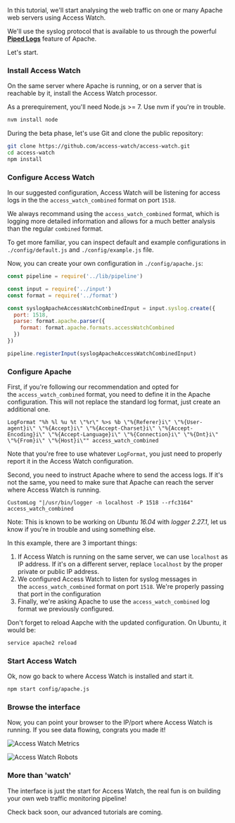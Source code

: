 In this tutorial, we'll start analysing the web traffic on one or many Apache web servers using Access Watch.

We'll use the syslog protocol that is available to us through the powerful **[Piped Logs](https://httpd.apache.org/docs/2.4/logs.html#piped)** feature of Apache.

Let's start.

### Install Access Watch

On the same server where Apache is running, or on a server that is reachable by it, install the Access Watch processor.

As a prerequirement, you'll need Node.js &gt;= 7. Use nvm if you're in trouble.

```bash
nvm install node
```

During the beta phase, let's use Git and clone the public repository:

```bash
git clone https://github.com/access-watch/access-watch.git
cd access-watch
npm install
```

### Configure Access Watch

In our suggested configuration, Access Watch will be listening for access logs in the the `access_watch_combined` format on port `1518`.

We always recommand using the `access_watch_combined` format, which is logging more detailed information and allows for a much better analysis than the regular `combined` format.

To get more familiar, you can inspect default and example configurations in `./config/default.js` and `./config/example.js` file.

Now, you can create your own configuration in `./config/apache.js`:

```javascript
const pipeline = require('../lib/pipeline')

const input = require('../input')
const format = require('../format')

const syslogApacheAccessWatchCombinedInput = input.syslog.create({
  port: 1518,
  parse: format.apache.parser({
    format: format.apache.formats.accessWatchCombined
  })
})

pipeline.registerInput(syslogApacheAccessWatchCombinedInput)
```

### Configure Apache

First, if you're following our recommendation and opted for the `access_watch_combined` format, you need to define it in the Apache configuration. This will not replace the standard log format, just create an additional one.

```
LogFormat "%h %l %u %t \"%r\" %>s %b \"%{Referer}i\" \"%{User-agent}i\" \"%{Accept}i\" \"%{Accept-Charset}i\" \"%{Accept-Encoding}i\" \"%{Accept-Language}i\" \"%{Connection}i\" \"%{Dnt}i\" \"%{From}i\" \"%{Host}i\"" access_watch_combined
```

Note that you're free to use whatever `LogFormat`, you just need to properly report it in the Access Watch configuration.

Second, you need to instruct Apache where to send the access logs. If it's not the same, you need to make sure that Apache can reach the server where Access Watch is running.

```
CustomLog "|/usr/bin/logger -n localhost -P 1518 --rfc3164" access_watch_combined
```

Note: This is known to be working on *Ubuntu 16.04* with *logger 2.27.1*, let us know if you're in trouble and using something else.

In this example, there are 3 important things:

1. If Access Watch is running on the same server, we can use `localhost` as IP address.
If it's on a different server, replace `localhost` by the proper private or public IP address.
2. We configured Access Watch to listen for syslog messages in the `access_watch_combined` format on port `1518`.
We're properly passing that port in the configuration
3. Finally, we're asking Apache to use the `access_watch_combined` log format we previously configured.

Don't forget to reload Aapche with the updated configuration. On Ubuntu, it would be:

```bash
service apache2 reload
```

### Start Access Watch

Ok, now go back to where Access Watch is installed and start it.

```bash
npm start config/apache.js
```

### Browse the interface

Now, you can point your browser to the IP/port where Access Watch is running. If you see data flowing, congrats you made it!

![Access Watch Metrics](http://0.0.0.0:8006/assets/2/img/dashboard-metrics.png)

![Access Watch Robots](http://0.0.0.0:8006/assets/2/img/dashboard-robots.png)

### More than 'watch'

The interface is just the start for Access Watch, the real fun is on building your own web traffic monitoring pipeline!

Check back soon, our advanced tutorials are coming.